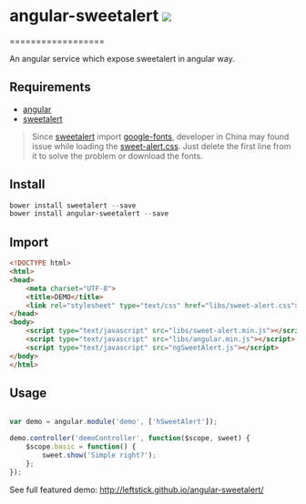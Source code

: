 # angular-sweetalert ![](http://img.shields.io/badge/bower_module-v1.0.0-green.svg) #
==================

An angular service which expose sweetalert in angular way.

## Requirements ##

- [angular][angular-url]
- [sweetalert][sweetalert-url]

> Since [sweetalert][sweetalert-url] import [google-fonts][google-fonts-url], developer in China may found issue while loading the [sweet-alert.css](https://github.com/t4t5/sweetalert/blob/master/lib/sweet-alert.css). Just delete the first line from it to solve the problem or download the fonts.

## Install ##

```powershell
bower install sweetalert --save
bower install angular-sweetalert --save
```

## Import ##

```html
<!DOCTYPE html>
<html>
<head>
    <meta charset="UTF-8">
    <title>DEMO</title>
    <link rel="stylesheet" type="text/css" href="libs/sweet-alert.css">
</head>
<body>
    <script type="text/javascript" src="libs/sweet-alert.min.js"></script>
    <script type="text/javascript" src="libs/angular.min.js"></script>
    <script type="text/javascript" src="ngSweetAlert.js"></script>
</body>
</html>
```

## Usage ##

```javascript

var demo = angular.module('demo', ['hSweetAlert']);

demo.controller('demoController', function($scope, sweet) {
    $scope.basic = function() {
        sweet.show('Simple right?');
    };
});
```

See full featured demo: http://leftstick.github.io/angular-sweetalert/

[angular-url]: https://angularjs.org/
[sweetalert-url]: http://tristanedwards.me/sweetalert
[google-fonts-url]: http://fonts.googleapis.com/css?family=Open+Sans:400,600,700,300
